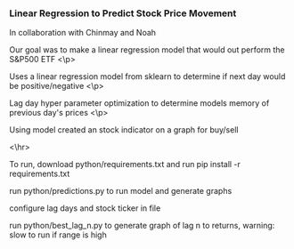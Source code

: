 <h3>Linear Regression to Predict Stock Price Movement</h2>
<p>
  In collaboration with Chinmay and Noah
</p>

<p>
  Our goal was to make a linear regression model that would out perform the S&P500 ETF
<\p>
<p>
  Uses a linear regression model from sklearn to determine if next day would be positive/negative
<\p>
<p>
  Lag day hyper parameter optimization to determine models memory of previous day's prices
<\p>
<p>
  Using model created an stock indicator on a graph for buy/sell
</p>

<\hr>

<p>
  To run, download python/requirements.txt and run pip install -r requirements.txt
</p>
<p>
  run python/predictions.py to run model and generate graphs
</p>
<p>
  configure lag days and stock ticker in file
</p>
<p>
  run python/best_lag_n.py to generate graph of lag n to returns, warning: slow to run if range is high
</p>
